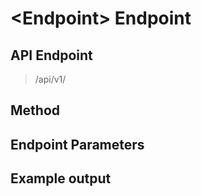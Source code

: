 # \<Endpoint\> Endpoint
## API Endpoint
> /api/v1/
## Method
> 
## Endpoint Parameters
>
## Example output
>